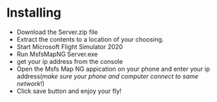 # Installing

- Download the Server.zip file
- Extract the contents to a location of your choosing.
- Start Microsoft Flight Simulator 2020
- Run MsfsMapNG Server.exe
- get your ip address from the console
- Open the Msfs Map NG appication on your phone and enter your ip address(*make sure your phone and computer connect to same network*!)
-  Click save button and enjoy your fly!

